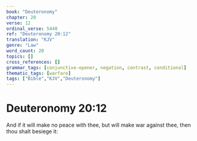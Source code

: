 ```yaml
---
book: "Deuteronomy"
chapter: 20
verse: 12
ordinal_verse: 5440
ref: "Deuteronomy 20:12"
translation: "KJV"
genre: "Law"
word_count: 20
topics: []
cross_references: []
grammar_tags: [conjunctive-opener, negation, contrast, conditional]
thematic_tags: [warfare]
tags: ["Bible","KJV","Deuteronomy"]
---
```


# Deuteronomy 20:12

And if it will make no peace with thee, but will make war against thee, then thou shalt besiege it:
